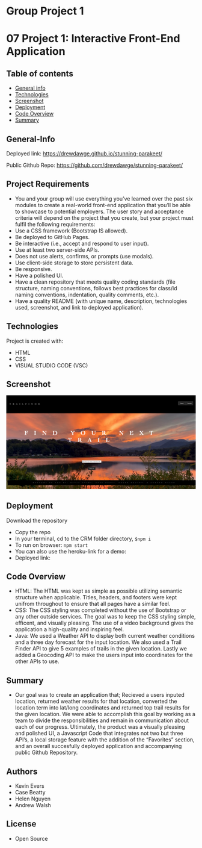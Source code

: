 # Group Project 1

# 07 Project 1: Interactive Front-End Application

## Table of contents

- [General info](#General-Info)
- [Technologies](#Technologies)
- [Screenshot](#Screenshot)
- [Deployment](#Deployment)
- [Code Overview](#Code-Overview)
- [Summary](#Summary)

## General-Info

Deployed link: https://drewdawge.github.io/stunning-parakeet/

Public Github Repo: https://github.com/drewdawge/stunning-parakeet/

## Project Requirements
- You and your group will use everything you’ve learned over the past six modules to create a real-world front-end application that you’ll be able to showcase to potential employers. The user story and acceptance criteria will depend on the project that you create, but your project must fulfil the following requirements:
- Use a CSS framework (Bootstrap IS allowed).
- Be deployed to GitHub Pages.
- Be interactive (i.e., accept and respond to user input).
- Use at least two server-side APIs.
- Does not use alerts, confirms, or prompts (use modals).
- Use client-side storage to store persistent data.
- Be responsive.
- Have a polished UI.
- Have a clean repository that meets quality coding standards (file structure, naming conventions, follows best practices for class/id naming conventions, indentation, quality comments, etc.).
- Have a quality README (with unique name, description, technologies used, screenshot, and link to deployed application).

## Technologies

Project is created with:

- HTML
- CSS
- VISUAL STUDIO CODE (VSC)

## Screenshot

![Alt text](<Screenshot 2023-09-25 at 9.39.52 AM (2)-1.png>)

## Deployment

Download the repository

- Copy the repo
- In your terminal, cd to the CRM folder directory, `$npm i`
- To run on browser: `npm start`
- You can also use the heroku-link for a demo:
- Deployed link:

## Code Overview

- HTML: The HTML was kept as simple as possible utilizing semantic structure when applicable. Titles, headers, and footers were kept unifrom throughout to ensure that all pages have a similar feel.
- CSS: The CSS styling was completed without the use of Bootstrap or any other outside services. The goal was to keep the CSS styling simple, efficent, and visually pleasing. The use of a video background gives the application a high-quality and inspiring feel.
- Java: We used a Weather API to display both current weather conditions and a three day forecast for the input location. We also used a Trail Finder API to give 5 examples of trails in the given location. Lastly we added a Geocoding API to make the users input into coordinates for the other APIs to use. 

## Summary

- Our goal was to create an application that; Recieved a users inputed location, returned weather results for that location, converted the location term into lat/long coordinates and returned top trail results for the given location. We were able to accomplish this goal by working as a team to divide the responsibilities and remain in communication about each of our progress. Ultimately, the product was a visually pleasing and polished UI, a Javascript Code that integrates not two but three API’s, a local storage feature with the addition of the “Favorites” section, and an overall succesfully deployed application and accompanying public Github Repository.

## Authors

- Kevin Evers
- Case Beatty
- Helen Nguyen
- Andrew Walsh

## License

- Open Source